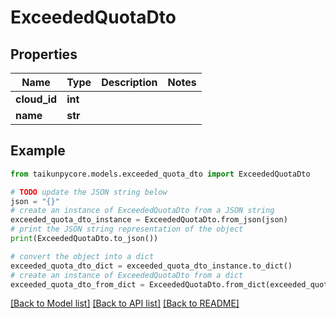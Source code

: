 # ExceededQuotaDto


## Properties

Name | Type | Description | Notes
------------ | ------------- | ------------- | -------------
**cloud_id** | **int** |  | 
**name** | **str** |  | 

## Example

```python
from taikunpycore.models.exceeded_quota_dto import ExceededQuotaDto

# TODO update the JSON string below
json = "{}"
# create an instance of ExceededQuotaDto from a JSON string
exceeded_quota_dto_instance = ExceededQuotaDto.from_json(json)
# print the JSON string representation of the object
print(ExceededQuotaDto.to_json())

# convert the object into a dict
exceeded_quota_dto_dict = exceeded_quota_dto_instance.to_dict()
# create an instance of ExceededQuotaDto from a dict
exceeded_quota_dto_from_dict = ExceededQuotaDto.from_dict(exceeded_quota_dto_dict)
```
[[Back to Model list]](../README.md#documentation-for-models) [[Back to API list]](../README.md#documentation-for-api-endpoints) [[Back to README]](../README.md)


